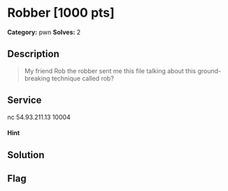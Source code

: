 # Robber [1000 pts]

**Category:** pwn
**Solves:** 2

## Description
>My friend Rob the robber sent me this file talking about this ground-breaking technique called rob?

## Service
nc 54.93.211.13 10004

#### Hint 

## Solution

## Flag

